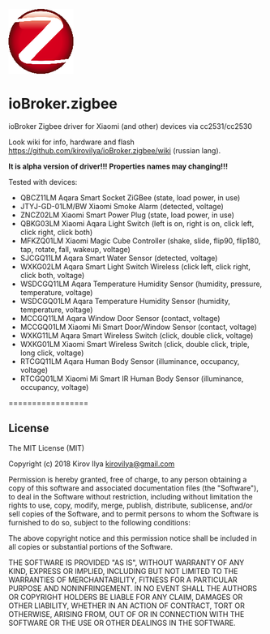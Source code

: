 ![Logo](admin/zigbee.png)
# ioBroker.zigbee

ioBroker Zigbee driver for Xiaomi (and other) devices via cc2531/cc2530

Look wiki for info, hardware and flash https://github.com/kirovilya/ioBroker.zigbee/wiki (russian lang).

**It is alpha version of driver!!! Properties names may changing!!!**

Tested with devices:

* QBCZ11LM Aqara Smart Socket ZiGBee (state, load power, in use)
* JTYJ-GD-01LM/BW Xiaomi Smoke Alarm (detected, voltage)
* ZNCZ02LM Xiaomi Smart Power Plug (state, load power, in use)
* QBKG03LM Xiaomi Aqara Light Switch (left is on, right is on, click left, click right, click both)
* MFKZQ01LM Xiaomi Magic Cube Controller (shake, slide, flip90, flip180, tap, rotate, fall, wakeup, voltage)
* SJCGQ11LM Aqara Smart Water Sensor (detected, voltage)
* WXKG02LM Aqara Smart Light Switch Wireless (click left, click right, click both, voltage)
* WSDCGQ11LM Aqara Temperature Humidity Sensor (humidity, pressure, temperature, voltage)
* WSDCGQ01LM Aqara Temperature Humidity Sensor (humidity, temperature, voltage)
* MCCGQ11LM Aqara Window Door Sensor (contact, voltage)
* MCCGQ01LM Xiaomi Mi Smart Door/Window Sensor (contact, voltage)
* WXKG11LM Aqara Smart Wireless Switch (click, double click, voltage)
* WXKG01LM Xiaomi Smart Wireless Switch (click, double click, triple, long click, voltage)
* RTCGQ11LM Aqara Human Body Sensor (illuminance, occupancy, voltage)
* RTCGQ01LM Xiaomi Mi Smart IR Human Body Sensor (illuminance, occupancy, voltage)


=================

## License
The MIT License (MIT)

Copyright (c) 2018 Kirov Ilya <kirovilya@gmail.com>

Permission is hereby granted, free of charge, to any person obtaining a copy
of this software and associated documentation files (the "Software"), to deal
in the Software without restriction, including without limitation the rights
to use, copy, modify, merge, publish, distribute, sublicense, and/or sell
copies of the Software, and to permit persons to whom the Software is
furnished to do so, subject to the following conditions:

The above copyright notice and this permission notice shall be included in
all copies or substantial portions of the Software.

THE SOFTWARE IS PROVIDED "AS IS", WITHOUT WARRANTY OF ANY KIND, EXPRESS OR
IMPLIED, INCLUDING BUT NOT LIMITED TO THE WARRANTIES OF MERCHANTABILITY,
FITNESS FOR A PARTICULAR PURPOSE AND NONINFRINGEMENT. IN NO EVENT SHALL THE
AUTHORS OR COPYRIGHT HOLDERS BE LIABLE FOR ANY CLAIM, DAMAGES OR OTHER
LIABILITY, WHETHER IN AN ACTION OF CONTRACT, TORT OR OTHERWISE, ARISING FROM,
OUT OF OR IN CONNECTION WITH THE SOFTWARE OR THE USE OR OTHER DEALINGS IN
THE SOFTWARE.
